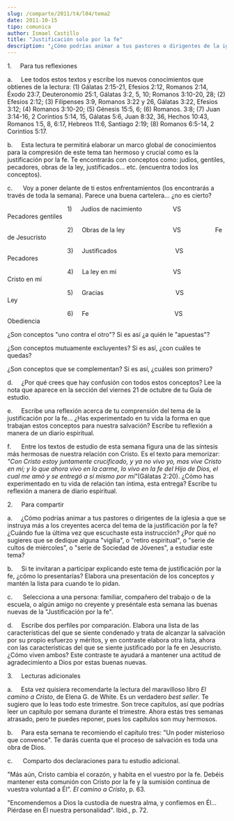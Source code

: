 ```yaml
---
slug: /comparte/2011/t4/l04/tema2
date: 2011-10-15
tipo: comunica
author: Ismael Castillo
title: "Justificación solo por la fe"
description: "¿Cómo podrías animar a tus pastores o dirigentes de la iglesia a que se  instruya más a los creyentes acerca del tema de la justificación por la fe?  ¿Cuándo fue la última vez que escuchaste esta instrucción? ¿Por qué no sugieres  que se dedique alguna “vigilia”, o “retiro esp..."
---
```


1.     Para tus reflexiones

a.     Lee todos estos textos y escribe los nuevos conocimientos que obtienes de la lectura: (1) Gálatas 2:15-21, Efesios 2:12, Romanos 2:14, Éxodo 23:7, Deuteronomio 25:1, Gálatas 3:2, 5, 10; Romanos 3:10-20, 28; (2) Efesios 2:12; (3) Filipenses 3:9, Romanos 3:22 y 26, Gálatas 3:22, Efesios 3:12; (4) Romanos 3:10-20; (5) Génesis 15:5, 6; (6) Romanos. 3:8; (7) Juan 3:14-16, 2 Corintios 5:14, 15, Gálatas 5:6, Juan 8:32, 36, Hechos 10:43, Romanos 1:5, 8, 6:17, Hebreos 11:6, Santiago 2:19; (8) Romanos 6:5-14, 2 Corintios 5:17.

b.     Esta lectura te permitirá elaborar un marco global de conocimientos para la compresión de este tema tan hermoso y crucial como es la justificación por la fe. Te encontrarás con conceptos como: judíos, gentiles, pecadores, obras de la ley, justificados… etc. (encuentra todos los conceptos).

c.      Voy a poner delante de ti estos enfrentamientos (los encontrarás a través de toda la semana). Parece una buena cartelera… ¿no es cierto?

                                   1)     Judíos de nacimiento                  VS                    Pecadores gentiles

                                   2)     Obras de la ley                            VS                    Fe de Jesucristo

                                   3)     Justificados                                  VS                    Pecadores

                                   4)     La ley en mí                                 VS                    Cristo en mí

                                   5)     Gracias                                          VS                    Ley

                                   6)     Fe                                                  VS                    Obediencia

¿Son conceptos "uno contra el otro"? Si es así ¿a quién le "apuestas"?

¿Son conceptos mutuamente excluyentes? Si es así, ¿con cuáles te quedas?

¿Son conceptos que se complementan? Si es así, ¿cuáles son primero?

d.     ¿Por qué crees que hay confusión con todos estos conceptos? Lee la nota que aparece en la sección del viernes 21 de octubre de tu Guía de estudio.

e.     Escribe una reflexión acerca de tu comprensión del tema de la justificación por la fe… ¿Has experimentado en tu vida la forma en que trabajan estos conceptos para nuestra salvación? Escribe tu reflexión a manera de un diario espiritual.

f.      Entre los textos de estudio de esta semana figura una de las síntesis más hermosas de nuestra relación con Cristo. Es el texto para memorizar: _"Con Cristo estoy juntamente crucificado, y ya no vivo yo, mas vive Cristo en mí; y lo que ahora vivo en la carme, lo vivo en la fe del Hijo de Dios, el cual me amó y se entregó a sí mismo por mí"_(Gálatas 2:20). ¿Cómo has experimentado en tu vida de relación tan íntima, esta entrega? Escribe tu reflexión a manera de diario espiritual.

2.     Para compartir

a.     ¿Cómo podrías animar a tus pastores o dirigentes de la iglesia a que se instruya más a los creyentes acerca del tema de la justificación por la fe? ¿Cuándo fue la última vez que escuchaste esta instrucción? ¿Por qué no sugieres que se dedique alguna "vigilia", o "retiro espiritual", o "serie de cultos de miércoles", o "serie de Sociedad de Jóvenes", a estudiar este tema?

b.     Si te invitaran a participar explicando este tema de justificación por la fe, ¿cómo lo presentarías? Elabora una presentación de los conceptos y mantén la lista para cuando te lo pidan.

c.      Selecciona a una persona: familiar, compañero del trabajo o de la escuela, o algún amigo no creyente y preséntale esta semana las buenas nuevas de la "Justificación por la fe".

d.     Escribe dos perfiles por comparación. Elabora una lista de las características del que se siente condenado y trata de alcanzar la salvación por su propio esfuerzo y méritos, y en contraste elabora otra lista, ahora con las características del que se siente justificado por la fe en Jesucristo. ¿Cómo viven ambos? Este contraste te ayudará a mantener una actitud de agradecimiento a Dios por estas buenas nuevas.

3.     Lecturas adicionales

a.     Esta vez quisiera recomendarte la lectura del maravilloso libro _El camino a Cristo_, de Elena G. de White. Es un verdadero _best seller_. Te sugiero que lo leas todo este trimestre. Son trece capítulos, así que podrías leer un capítulo por semana durante el trimestre. Ahora estás tres semanas atrasado, pero te puedes reponer, pues los capítulos son muy hermosos.

b.     Para esta semana te recomiendo el capítulo tres: "Un poder misterioso que convence". Te darás cuenta que el proceso de salvación es toda una obra de Dios.

c.      Comparto dos declaraciones para tu estudio adicional.

"Más aún, Cristo cambia el corazón, y habita en el vuestro por la fe. Debéis mantener esta comunión con Cristo por la fe y la sumisión continua de vuestra voluntad a Él". _El camino a Cristo_, p. 63.

"Encomendemos a Dios la custodia de nuestra alma, y confiemos en Él… Piérdase en Él nuestra personalidad". Ibid., p. 72.

